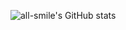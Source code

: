 ![all-smile's GitHub stats](https://github-readme-stats.vercel.app/api?username=all-smile&show_icons=true&theme=tokyonight)

